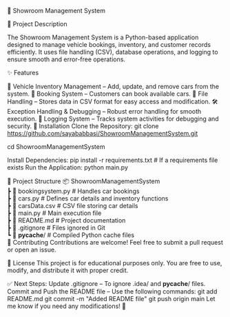 🚗 Showroom Management System

📌 Project Description

The Showroom Management System is a Python-based application designed to manage vehicle bookings, inventory, and customer records efficiently. It uses file handling (CSV), database operations, and logging to ensure smooth and error-free operations.

✨ Features

🏢 Vehicle Inventory Management – Add, update, and remove cars from the system.
📅 Booking System – Customers can book available cars.
📂 File Handling – Stores data in CSV format for easy access and modification.
🛠 Exception Handling & Debugging – Robust error handling for smooth execution.
📝 Logging System – Tracks system activities for debugging and security.
🔧 Installation
Clone the Repository:
git clone https://github.com/sayababbasi/ShowroomManagementSystem.git

cd ShowroomManagementSystem

Install Dependencies:
pip install -r requirements.txt  # If a requirements file exists
Run the Application:
python main.py

📂 Project Structure
📦 ShowroomManagementSystem  
 ┣ 📜 bookingsystem.py   # Handles car bookings  
 ┣ 📜 cars.py            # Defines car details and inventory functions  
 ┣ 📜 carsData.csv       # CSV file storing car details  
 ┣ 📜 main.py            # Main execution file  
 ┣ 📜 README.md          # Project documentation  
 ┣ 📜 .gitignore         # Files ignored in Git  
 ┗ 📂 __pycache__/       # Compiled Python cache files  
🤝 Contributing
Contributions are welcome! Feel free to submit a pull request or open an issue.

📜 License
This project is for educational purposes only. You are free to use, modify, and distribute it with proper credit.

✅ Next Steps:
Update .gitignore – To ignore .idea/ and __pycache__/ files.
Commit and Push the README file – Use the following commands:
git add README.md
git commit -m "Added README file"
git push origin main
Let me know if you need any modifications! 🚀
